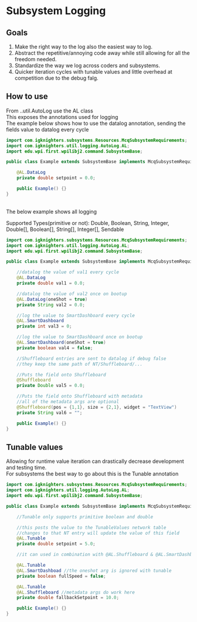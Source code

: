# Subsystem Logging

## Goals
1. Make the right way to the log also the easiest way to log. <br>
2. Abstract the repetitive/annoying code away while still allowing for all the freedom needed. <br>
3. Standardize the way we log across coders and subsystems. <br>
4. Quicker iteration cycles with tunable values and little overhead at competition due to the debug falg. <br>

## How to use
From ..util.AutoLog use the AL class <br>
This exposes the annotations used for logging <br>
The example below shows how to use the datalog annotation, sending the fields value to datalog every cycle <br>
```java
import com.igknighters.subsystems.Resources.McqSubsystemRequirements;
import com.igknighters.util.logging.AutoLog.AL;
import edu.wpi.first.wpilibj2.command.SubsystemBase;

public class Example extends SubsystemBase implements McqSubsystemRequirements{

    @AL.DataLog
    private double setpoint = 0.0;

    public Example() {}
}
```
<br>
The below example shows all logging 
<p> Supported Types(primitive or not): Double, Boolean, String, Integer,
Double[], Boolean[], String[], Integer[], Sendable

```java
import com.igknighters.subsystems.Resources.McqSubsystemRequirements;
import com.igknighters.util.logging.AutoLog.AL;
import edu.wpi.first.wpilibj2.command.SubsystemBase;

public class Example extends SubsystemBase implements McqSubsystemRequirements{

    //datalog the value of val1 every cycle
    @AL.DataLog
    private double val1 = 0.0;

    //datalog the value of val2 once on bootup
    @AL.DataLog(oneShot = true)
    private String val2 = 0.0;

    //log the value to SmartDashboard every cycle
    @AL.SmartDashboard
    private int val3 = 0;

    //log the value to SmartDashboard once on bootup
    @AL.SmartDashboard(oneShot = true)
    private boolean val4 = false;

    //Shuffleboard entries are sent to datalog if debug false
    //they keep the same path of NT/Shuffleboard/...

    //Puts the field onto Shuffleboard
    @Shuffleboard
    private Double val5 = 0.0;

    //Puts the field onto Shuffleboard with metadata
    //all of the metadata args are optional
    @Shuffleboard(pos = {1,1}, size = {2,1}, widget = "TextView")
    private String val6 = "";

    public Example() {}
}
```

## Tunable values
Allowing for runtime value iteration can drastically decrease development and testing time. <br>
For subsystems the best way to go about this is the Tunable annotation<br>

```java
import com.igknighters.subsystems.Resources.McqSubsystemRequirements;
import com.igknighters.util.logging.AutoLog.AL;
import edu.wpi.first.wpilibj2.command.SubsystemBase;

public class Example extends SubsystemBase implements McqSubsystemRequirements{

    //Tunable only supports primitive boolean and double

    //this posts the value to the TunableValues network table
    //changes to that NT entry will update the value of this field
    @AL.Tunable
    private double setpoint = 5.0;

    //it can used in combination with @AL.Shuffleboard & @AL.SmartDashboard to divert the entry instead

    @AL.Tunable
    @AL.SmartDashboad //the oneshot arg is ignored with tunable
    private boolean fullSpeed = false;

    @AL.Tunable
    @AL.Shuffleboard //metadata args do work here
    private double fallbackSetpoint = 10.0;

    public Example() {}
}
```